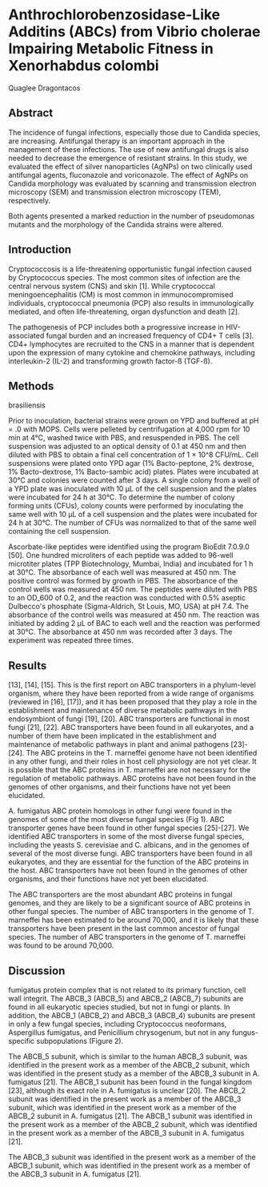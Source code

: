 # Anthrochlorobenzosidase-Like Additins (ABCs) from Vibrio cholerae Impairing Metabolic Fitness in Xenorhabdus colombi
Quaglee Dragontacos


## Abstract
The incidence of fungal infections, especially those due to Candida species, are increasing. Antifungal therapy is an important approach in the management of these infections. The use of new antifungal drugs is also needed to decrease the emergence of resistant strains. In this study, we evaluated the effect of silver nanoparticles (AgNPs) on two clinically used antifungal agents, fluconazole and voriconazole. The effect of AgNPs on Candida morphology was evaluated by scanning and transmission electron microscopy (SEM) and transmission electron microscopy (TEM), respectively.

Both agents presented a marked reduction in the number of pseudomonas mutants and the morphology of the Candida strains were altered.


## Introduction
Cryptococcosis is a life-threatening opportunistic fungal infection caused by Cryptococcus species. The most common sites of infection are the central nervous system (CNS) and skin [1]. While cryptococcal meningoencephalitis (CM) is most common in immunocompromised individuals, cryptococcal pneumonia (PCP) also results in immunologically mediated, and often life-threatening, organ dysfunction and death [2].

The pathogenesis of PCP includes both a progressive increase in HIV-associated fungal burden and an increased frequency of CD4+ T cells [3]. CD4+ lymphocytes are recruited to the CNS in a manner that is dependent upon the expression of many cytokine and chemokine pathways, including interleukin-2 (IL-2) and transforming growth factor-ß (TGF-ß).


## Methods
brasiliensis

Prior to inoculation, bacterial strains were grown on YPD and buffered at pH = .0 with MOPS. Cells were pelleted by centrifugation at 4,000 rpm for 10 min at 4°C, washed twice with PBS, and resuspended in PBS. The cell suspension was adjusted to an optical density of 0.1 at 450 nm and then diluted with PBS to obtain a final cell concentration of 1 × 10^8 CFU/mL. Cell suspensions were plated onto YPD agar (1% Bacto-peptone, 2% dextrose, 1% Bacto-dextrose, 1% Bacto-sambic acid) plates. Plates were incubated at 30°C and colonies were counted after 3 days. A single colony from a well of a YPD plate was inoculated with 10 µL of the cell suspension and the plates were incubated for 24 h at 30°C. To determine the number of colony forming units (CFUs), colony counts were performed by inoculating the same well with 10 µL of a cell suspension and the plates were incubated for 24 h at 30°C. The number of CFUs was normalized to that of the same well containing the cell suspension.

Ascorbate-like peptides were identified using the program BioEdit 7.0.9.0 [50]. One hundred microliters of each peptide was added to 96-well microtiter plates (TPP Biotechnology, Mumbai, India) and incubated for 1 h at 30°C. The absorbance of each well was measured at 450 nm. The positive control was formed by growth in PBS. The absorbance of the control wells was measured at 450 nm. The peptides were diluted with PBS to an OD_600 of 0.2, and the reaction was conducted with 0.5% aseptic Dulbecco's phosphate (Sigma-Aldrich, St Louis, MO, USA) at pH 7.4. The absorbance of the control wells was measured at 450 nm. The reaction was initiated by adding 2 µL of BAC to each well and the reaction was performed at 30°C. The absorbance at 450 nm was recorded after 3 days. The experiment was repeated three times.


## Results
[13], [14], [15]. This is the first report on ABC transporters in a phylum-level organism, where they have been reported from a wide range of organisms (reviewed in [16], [17]), and it has been proposed that they play a role in the establishment and maintenance of diverse metabolic pathways in the endosymbiont of fungi [19], [20]. ABC transporters are functional in most fungi [21], [22]. ABC transporters have been found in all eukaryotes, and a number of them have been implicated in the establishment and maintenance of metabolic pathways in plant and animal pathogens [23]-[24]. The ABC proteins in the T. marneffei genome have not been identified in any other fungi, and their roles in host cell physiology are not yet clear. It is possible that the ABC proteins in T. marneffei are not necessary for the regulation of metabolic pathways. ABC proteins have not been found in the genomes of other organisms, and their functions have not yet been elucidated.

A. fumigatus ABC protein homologs in other fungi were found in the genomes of some of the most diverse fungal species (Fig 1). ABC transporter genes have been found in other fungal species [25]-[27]. We identified ABC transporters in some of the most diverse fungal species, including the yeasts S. cerevisiae and C. albicans, and in the genomes of several of the most diverse fungi. ABC transporters have been found in all eukaryotes, and they are essential for the function of the ABC proteins in the host. ABC transporters have not been found in the genomes of other organisms, and their functions have not yet been elucidated.

The ABC transporters are the most abundant ABC proteins in fungal genomes, and they are likely to be a significant source of ABC proteins in other fungal species. The number of ABC transporters in the genome of T. marneffei has been estimated to be around 70,000, and it is likely that these transporters have been present in the last common ancestor of fungal species. The number of ABC transporters in the genome of T. marneffei was found to be around 70,000.


## Discussion
fumigatus protein complex that is not related to its primary function, cell wall integrit. The ABCB_3 (ABCB_5) and ABCB_2 (ABCB_7) subunits are found in all eukaryotic species studied, but not in fungi or plants. In addition, the ABCB_1 (ABCB_2) and ABCB_3 (ABCB_4) subunits are present in only a few fungal species, including Cryptococcus neoformans, Aspergillus fumigatus, and Penicillium chrysogenum, but not in any fungus-specific subpopulations (Figure 2).

The ABCB_5 subunit, which is similar to the human ABCB_3 subunit, was identified in the present work as a member of the ABCB_2 subunit, which was identified in the present study as a member of the ABCB_3 subunit in A. fumigatus [21]. The ABCB_1 subunit has been found in the fungal kingdom [23], although its exact role in A. fumigatus is unclear [20]. The ABCB_2 subunit was identified in the present work as a member of the ABCB_3 subunit, which was identified in the present work as a member of the ABCB_2 subunit in A. fumigatus [21]. The ABCB_1 subunit was identified in the present work as a member of the ABCB_2 subunit, which was identified in the present work as a member of the ABCB_3 subunit in A. fumigatus [21].

The ABCB_3 subunit was identified in the present work as a member of the ABCB_1 subunit, which was identified in the present work as a member of the ABCB_3 subunit in A. fumigatus [21].
